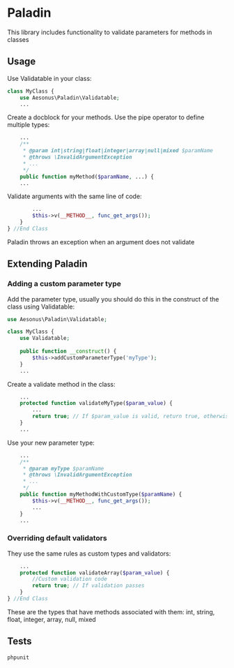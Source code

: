 # Paladin
This library includes functionality to validate parameters for methods in classes

## Usage

Use Validatable in your class:

```php
class MyClass {
    use Aesonus\Paladin\Validatable;
    ...
```

Create a docblock for your methods. Use the pipe operator to define multiple types:
```php
    ...
    /**
     * @param int|string|float|integer|array|null|mixed $paramName
     * @throws \InvalidArgumentException
     * ...
     */
    public function myMethod($paramName, ...) {
    ...
```

Validate arguments with the same line of code:
```php
        ...
        $this->v(__METHOD__, func_get_args());
    }
} //End Class
```

Paladin throws an exception when an argument does not validate

## Extending Paladin

### Adding a custom parameter type

Add the parameter type, usually you should do this in the construct of the class using Validatable:

```php
use Aesonus\Paladin\Validatable;

class MyClass {
    use Validatable;
    
    public function __construct() {
        $this->addCustomParameterType('myType');
    }
    ...
```

Create a validate method in the class:

```php
    ...
    protected function validateMyType($param_value) {
        ...
        return true; // If $param_value is valid, return true, otherwise false.
    }
    ...
```

Use your new parameter type:

```php
    ...
    /**
     * @param myType $paramName
     * @throws \InvalidArgumentException
     * ...
     */
    public function myMethodWithCustomType($paramName) {
        $this->v(__METHOD__, func_get_args());
        ...
    }
    ...
```

### Overriding default validators

They use the same rules as custom types and validators:

```php
    ...
    protected function validateArray($param_value) {
        //Custom validation code
        return true; // If validation passes
    }
} //End Class
```

These are the types that have methods associated with them:
int, string, float, integer, array, null, mixed


## Tests

```
phpunit
```